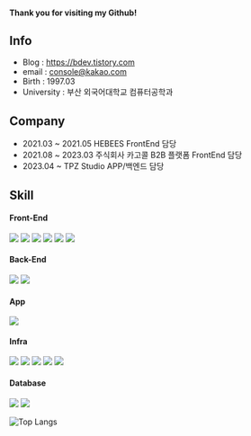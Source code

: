 #### Thank you for visiting my Github!




## Info

- Blog : https://bdev.tistory.com
- email : console@kakao.com
- Birth : 1997.03
- University : 부산 외국어대학교 컴퓨터공학과 

## Company

- 2021.03 ~ 2021.05 HEBEES FrontEnd 담당
- 2021.08 ~ 2023.03 주식회사 카고콜 B2B 플랫폼 FrontEnd 담당
- 2023.04 ~         TPZ Studio APP/백엔드 담당

## Skill

#### Front-End

<img src="https://img.shields.io/badge/javascript-F7DF1E?style=for-the-badge&logo=JavaScript&logoColor=white"> <img src="https://img.shields.io/badge/typescript-3178C6?style=for-the-badge&logo=TypeScript&logoColor=white"> <img src="https://img.shields.io/badge/react-61DAFB?style=for-the-badge&logo=react&logoColor=black">
 <img src="https://img.shields.io/badge/html5-E34F26?style=for-the-badge&logo=html5&logoColor=white"> <img src="https://img.shields.io/badge/css-1572B6?style=for-the-badge&logo=css3&logoColor=white">
 <img src="https://img.shields.io/badge/jquery-0769AD?style=for-the-badge&logo=jquery&logoColor=white">
 
#### Back-End

<img src="https://img.shields.io/badge/node.js-339933?style=for-the-badge&logo=Node.js&logoColor=white"> <img src="https://img.shields.io/badge/express-000000?style=for-the-badge&logo=express&logoColor=white">
 
 #### App
 
 <img src="https://img.shields.io/badge/ReactNative-61DAFB?style=for-the-badge&logo=react&logoColor=black">
 
#### Infra

<img src="https://img.shields.io/badge/Ubuntu-E95420?style=for-the-badge&logo=ubuntu&logoColor=white"> <img src="https://img.shields.io/badge/Amazon S3-569A31?style=for-the-badge&logo=Amazon S3&logoColor=white"> <img src="https://img.shields.io/badge/AWS Lambda-FF9900?style=for-the-badge&logo=AWS Lambda&logoColor=white"> <img src="https://img.shields.io/badge/Amazon EC2-FF9900?style=for-the-badge&logo=Amazon EC2&logoColor=white"> <img src="https://img.shields.io/badge/Amazon API Gateway-FF4F8B?style=for-the-badge&logo=Amazon API Gateway&logoColor=white">

#### Database

<img src="https://img.shields.io/badge/MySQL-4479A1?style=for-the-badge&logo=MySQL&logoColor=white"> <img src="https://img.shields.io/badge/Maria DB-003545?style=for-the-badge&logo=MariaDB&logoColor=white">


![Top Langs](https://github-readme-stats.vercel.app/api/top-langs/?username=consolekakao&layout=compact)







